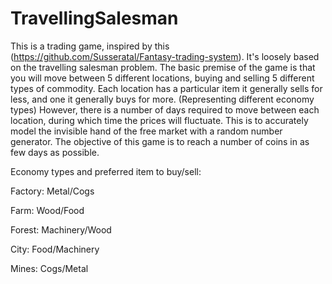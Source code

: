 # TravellingSalesman
This is a trading game, inspired by this (https://github.com/Susseratal/Fantasy-trading-system). It's loosely based on the travelling salesman problem.
The basic premise of the game is that you will move between 5 different locations, buying and selling 5 different types of commodity.  Each location has a particular item it generally sells for less, and one it generally buys for more. (Representing different economy types) However, there is a number of days required to move between each location, during which time the prices will fluctuate. This is to accurately model the invisible hand of the free market with a random number generator. 
The objective of this game is to reach a number of coins in as few days as possible. 

Economy types and preferred item to buy/sell:

Factory: Metal/Cogs

Farm: Wood/Food

Forest: Machinery/Wood

City: Food/Machinery

Mines: Cogs/Metal
